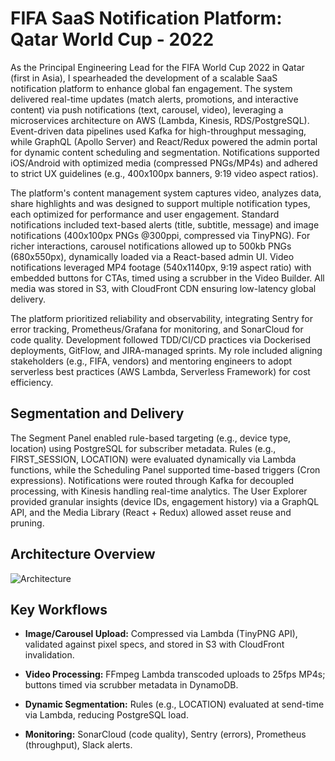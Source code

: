 # FIFA SaaS Notification Platform: Qatar World Cup - 2022

As the Principal Engineering Lead for the FIFA World Cup 2022 in Qatar (first in Asia), I spearheaded the development of a scalable SaaS notification platform to enhance global fan engagement. The system delivered real-time updates (match alerts, promotions, and interactive content) via push notifications (text, carousel, video), leveraging a microservices architecture on AWS (Lambda, Kinesis, RDS/PostgreSQL). Event-driven data pipelines used Kafka for high-throughput messaging, while GraphQL (Apollo Server) and React/Redux powered the admin portal for dynamic content scheduling and segmentation. Notifications supported iOS/Android with optimized media (compressed PNGs/MP4s) and adhered to strict UX guidelines (e.g., 400x100px banners, 9:19 video aspect ratios).

The platform's content management system captures video, analyzes data, share highlights and was designed to support multiple notification types, each optimized for performance and user engagement. Standard notifications included text-based alerts (title, subtitle, message) and image notifications (400x100px PNGs @300ppi, compressed via TinyPNG). For richer interactions, carousel notifications allowed up to 500kb PNGs (680x550px), dynamically loaded via a React-based admin UI. Video notifications leveraged MP4 footage (540x1140px, 9:19 aspect ratio) with embedded buttons for CTAs, timed using a scrubber in the Video Builder. All media was stored in S3, with CloudFront CDN ensuring low-latency global delivery.

The platform prioritized reliability and observability, integrating Sentry for error tracking, Prometheus/Grafana for monitoring, and SonarCloud for code quality. Development followed TDD/CI/CD practices via Dockerised deployments, GitFlow, and JIRA-managed sprints. My role included aligning stakeholders (e.g., FIFA, vendors) and mentoring engineers to adopt serverless best practices (AWS Lambda, Serverless Framework) for cost efficiency. 
 
## Segmentation and Delivery
The Segment Panel enabled rule-based targeting (e.g., device type, location) using PostgreSQL for subscriber metadata. Rules (e.g., FIRST_SESSION, LOCATION) were evaluated dynamically via Lambda functions, while the Scheduling Panel supported time-based triggers (Cron expressions). Notifications were routed through Kafka for decoupled processing, with Kinesis handling real-time analytics. The User Explorer provided granular insights (device IDs, engagement history) via a GraphQL API, and the Media Library (React + Redux) allowed asset reuse and pruning.

## Architecture Overview

![Architecture](https://github.com/kukuu/FIFA-SaaS-NotificationPlatform-Qatar-WC-2022.MD/blob/main/FIFA-Saas-Notification-platform.png)


## Key Workflows

- **Image/Carousel Upload:** Compressed via Lambda (TinyPNG API), validated against pixel specs, and stored in S3 with CloudFront invalidation.

- **Video Processing:** FFmpeg Lambda transcoded uploads to 25fps MP4s; buttons timed via scrubber metadata in DynamoDB.

- **Dynamic Segmentation:** Rules (e.g., LOCATION) evaluated at send-time via Lambda, reducing PostgreSQL load.

- **Monitoring:** SonarCloud (code quality), Sentry (errors), Prometheus (throughput), Slack alerts.
